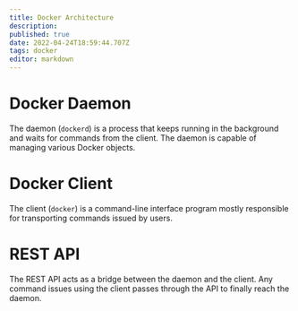 ```yaml
---
title: Docker Architecture
description: 
published: true
date: 2022-04-24T18:59:44.707Z
tags: docker
editor: markdown
---
```


# Docker Daemon
The daemon (`dockerd`) is a process that keeps running in the background and waits for commands from the client. The daemon is capable of managing various Docker objects.

# Docker Client
The client (`docker`) is a command-line interface program mostly responsible for transporting commands issued by users. 

# REST API
The REST API acts as a bridge between the daemon and the client. Any command issues using the client passes through the API to finally reach the daemon. 

